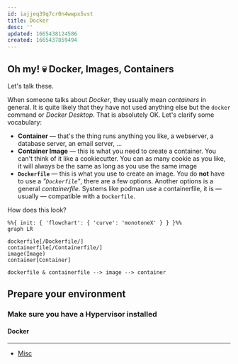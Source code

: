 ```yaml
---
id: iajjeq39q7cr0n4wwpx5vst
title: Docker
desc: ''
updated: 1665438124586
created: 1665437859494
---
```


## Oh my! 💀 Docker, Images, Containers

Let's talk these.

When someone talks about _Docker_, they usually mean _containers_ in general.
It is quite likely that they have not used anything else but the `docker` command or _Docker Desktop_.
That is absolutely OK.
Let's clarify some vocabulary:

* **Container** — that's the thing runs anything you like, a webserver, a database server, an email server, …
* **Container Image** — this is what you need to create a container.
  You can't think of it like a cookiecutter.
  You can as many cookie as you like, it will always be the same as long as you use the same image
* **`Dockerfile`** — this is what you use to create an image.
  You do **not** have to use a _"`Dockerfile`"_, there are a few options.
  Another options is a general _containerfile_.
  Systems like podman use a containerfile, it is — usually — compatible with a `Dockerfile`.

How does this look?

```mermaid
%%{ init: { 'flowchart': { 'curve': 'monotoneX' } } }%%
graph LR

dockerfile[/Dockerfile/]
containerfile[/Containerfile/]
image(Image)
container[Container]

dockerfile & containerfile --> image --> container
```

## Prepare your environment

### Make sure you have a Hypervisor installed

#### Docker

---

* [Misc](docker.misc.md)
